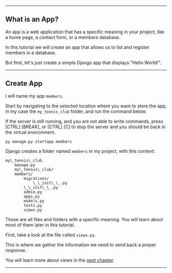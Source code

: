 ___

## What is an App?

An app is a web application that has a specific meaning in your project, like a home page, a contact form, or a members database.

In this tutorial we will create an app that allows us to list and register members in a database.

But first, let's just create a simple Django app that displays "Hello World!".

___

## Create App

I will name my app `members`.

Start by navigating to the selected location where you want to store the app, in my case the `my_tennis_club` folder, and run the command below.

If the server is still running, and you are not able to write commands, press \[CTRL\] \[BREAK\], or \[CTRL\] \[C\] to stop the server and you should be back in the virtual environment.
```
py manage.py startapp members
```
Django creates a folder named `members` in my project, with this content:
```
my\_tennis\_club  
    manage.py  
    my\_tennis\_club/  
    members/  
        migrations/  
            \_\_init\_\_.py  
        \_\_init\_\_.py  
        admin.py  
        apps.py  
        models.py  
        tests.py  
        views.py  
```
These are all files and folders with a specific meaning. You will learn about most of them later in this tutorial.

First, take a look at the file called `views.py`.

This is where we gather the information we need to send back a proper response.

You will learn more about views in the [next chapter](https://www.w3schools.com/django/django_views.php).

___

